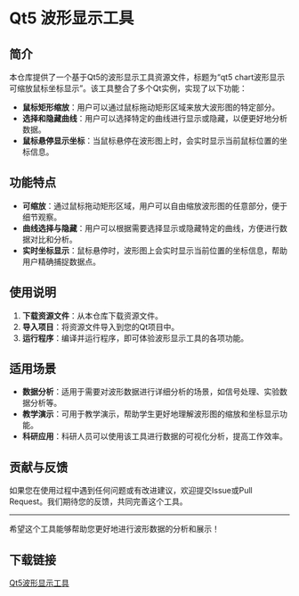 # Qt5 波形显示工具

## 简介

本仓库提供了一个基于Qt5的波形显示工具资源文件，标题为“qt5 chart波形显示可缩放鼠标坐标显示”。该工具整合了多个Qt实例，实现了以下功能：

- **鼠标矩形缩放**：用户可以通过鼠标拖动矩形区域来放大波形图的特定部分。
- **选择和隐藏曲线**：用户可以选择特定的曲线进行显示或隐藏，以便更好地分析数据。
- **鼠标悬停显示坐标**：当鼠标悬停在波形图上时，会实时显示当前鼠标位置的坐标信息。

## 功能特点

- **可缩放**：通过鼠标拖动矩形区域，用户可以自由缩放波形图的任意部分，便于细节观察。
- **曲线选择与隐藏**：用户可以根据需要选择显示或隐藏特定的曲线，方便进行数据对比和分析。
- **实时坐标显示**：鼠标悬停时，波形图上会实时显示当前位置的坐标信息，帮助用户精确捕捉数据点。

## 使用说明

1. **下载资源文件**：从本仓库下载资源文件。
2. **导入项目**：将资源文件导入到您的Qt项目中。
3. **运行程序**：编译并运行程序，即可体验波形显示工具的各项功能。

## 适用场景

- **数据分析**：适用于需要对波形数据进行详细分析的场景，如信号处理、实验数据分析等。
- **教学演示**：可用于教学演示，帮助学生更好地理解波形图的缩放和坐标显示功能。
- **科研应用**：科研人员可以使用该工具进行数据的可视化分析，提高工作效率。

## 贡献与反馈

如果您在使用过程中遇到任何问题或有改进建议，欢迎提交Issue或Pull Request。我们期待您的反馈，共同完善这个工具。

---

希望这个工具能够帮助您更好地进行波形数据的分析和展示！

## 下载链接

[Qt5波形显示工具](https://pan.quark.cn/s/6492139fd35e)
